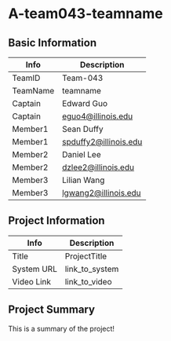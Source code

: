 # A-team043-teamname

## Basic Information

|   Info      |        Description     |
| ----------- | ---------------------- |
| TeamID      |        Team-043        |
| TeamName    |        teamname        |
| Captain     |        Edward Guo      |
| Captain     |   eguo4@illinois.edu   |
| Member1     |        Sean Duffy      |
| Member1     |  spduffy2@illinois.edu |
| Member2     |        Daniel Lee      |
| Member2     |   dzlee2@illinois.edu  |
| Member3     |       Lilian Wang      |
| Member3     |   lgwang2@illinois.edu |

## Project Information

|   Info      |        Description     |
| ----------- | ---------------------- |
|  Title      |       ProjectTitle     |
| System URL  |      link_to_system    |
| Video Link  |      link_to_video     |

## Project Summary

This is a summary of the project!

